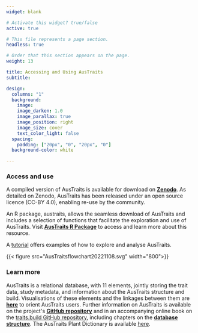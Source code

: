 ```yaml
---
widget: blank

# Activate this widget? true/false
active: true

# This file represents a page section.
headless: true

# Order that this section appears on the page.
weight: 13

title: Accessing and Using AusTraits
subtitle:

design:
  columns: "1"
  background:
    image:
    image_darken: 1.0
    image_parallax: true
    image_position: right
    image_size: cover
    text_color_light: false
  spacing:
    padding: ["20px", "0", "20px", "0"]
  background-color: white

---
```

### Access and use

A compiled version of AusTraits is available for download on **[Zenodo](https://doi.org/10.5281/zenodo.3568417)**. As detailed on Zenodo, AusTraits has been released under an open source licence (CC-BY 4.0), enabling re-use by the community.

An R package, austraits, allows the seamless download of AusTraits and includes a selection of functions that facilitate the exploration and use of AusTraits. Visit **[AusTraits R Package](https://traitecoevo.github.io/austraits/)** to access and learn more about this resource.

A [tutorial](https://traitecoevo.github.io/traits.build-book/AusTraits_tutorial.html) offers examples of how to explore and analyse AusTraits.

{{< figure src="AusTraitsflowchart20221108.svg" width="800">}}


### Learn more
AusTraits is a relational database, with 11 elements, jointly storing the trait data, study metadata, and information about the AusTraits structure and build. Visualisations of these elements and the linkages between them are **[here](database/)** to orient AusTraits users. Further information on AusTraits is available on the project's **[GitHub repository](http://traitecoevo/austraits.build)** and in an accompanying online book on the [traits.build GitHub repository](https://traitecoevo.github.io/traits.build-book), including chapters on the **[database structure](https://traitecoevo.github.io/traits.build-book/database_structure.html)**. The AusTraits Plant Dictionary is available [here](https://w3id.org/APD). 
